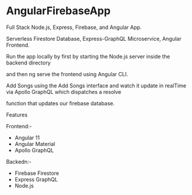 # AngularFirebaseApp

Full Stack Node.js, Express, Firebase, and Angular App.

Serverless Firestore Database, Express-GraphQL Microservice, Angular Frontend.

Run the app locally by first by starting the Node.js server inside the backend directory

and then ng serve the frontend using Angular CLI.

Add Songs using the Add Songs interface and watch it update in realTime via Apollo GraphQL which dispatches a resolve 

function that updates our firebase database.

Features

Frontend:-
* Angular 11
* Angular Material
* Apollo GraphQL

Backedn:-
* Firebase Firestore
* Express GraphQL
* Node.js
